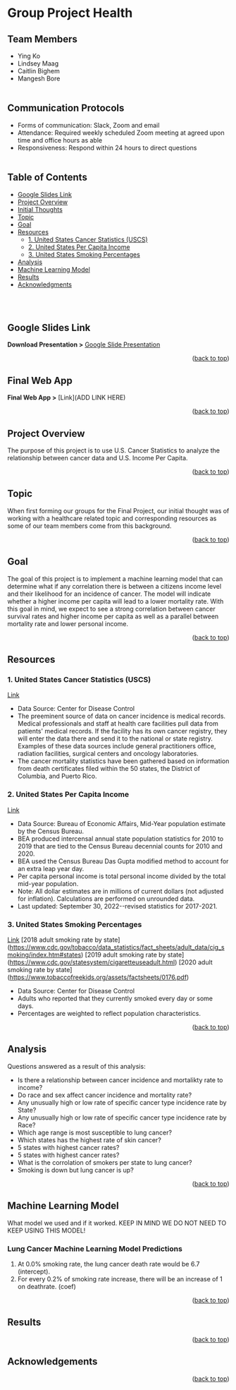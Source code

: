 <a name="readme-top"></a>

# Group Project Health 


## Team Members
- Ying Ko
- Lindsey Maag
- Caitlin Bighem
- Mangesh Bore
<br><br>

## Communication Protocols
* Forms of communication: Slack, Zoom and email
* Attendance: Required weekly scheduled Zoom meeting at agreed upon time and office hours as able
* Responsiveness: Respond within 24 hours to direct questions
<br><br>

<!-- TABLE OF CONTENTS -->
<h2>Table of Contents</h2>
  <ul>
    <li><a href="#google-slides-link">Google Slides Link</a></li>
    <li><a href="#project-overview">Project Overview</a></li>
    <li><a href="#initial-thoughts">Initial Thoughts</a></li>
    <li><a href="#topic">Topic</a></li>
    <li><a href="#goal">Goal</a></li>
    <li><a href="#resources">Resources</a>
        <ul>
        <li><a href="#1-united-states-cancer-statistics-uscs">1. United States Cancer Statistics (USCS)</a></li>
        <li><a href="#2-united-states-per-capita-income">2. United States Per Capita Income</a></li>
        <li><a href="#3-united-states-smoking-percentages">3. United States Smoking Percentages</a></li>
      </ul>
    </li> 
    <li><a href="#analysis">Analysis</a></li>
    <li><a href="#machine-learning-model">Machine Learning Model</a></li>
    <li><a href="#results">Results</a></li>
    <li><a href="#acknowledgments">Acknowledgments</a></li>
  </ul>
<br><br>


## Google Slides Link

**Download Presentation >** [Google Slide Presentation](https://docs.google.com/presentation/d/1qDphhR6iy6LWQZMR-FTrf8-2vGju6G8aBF8bE3vS4zU/edit#slide=id.g1679ac1ab82_0_1689)

<p align="right">(<a href="#readme-top">back to top</a>)</p>

## Final Web App 

**Final Web App >** [Link](ADD LINK HERE)

<p align="right">(<a href="#readme-top">back to top</a>)</p>

## Project Overview
The purpose of this project is to use U.S. Cancer Statistics to analyze the relationship between cancer data and U.S. Income Per Capita. 

<p align="right">(<a href="#readme-top">back to top</a>)</p>


## Topic
When first forming our groups for the Final Project, our initial thought was of working with a healthcare related topic and corresponding resources as some of our team members come from this background. 

<p align="right">(<a href="#readme-top">back to top</a>)</p>


## Goal 
The goal of this project is to implement a machine learning model that can determine what if any correlation there is between a citizens income level and their likelihood for an incidence of cancer. The model will indicate whether a higher income per capita will lead to a lower mortality rate. With this goal in mind, we expect to see a strong correlation between cancer survival rates and higher income per capita as well as a parallel between mortality rate and lower personal income.

<p align="right">(<a href="#readme-top">back to top</a>)</p>


## Resources
### 1. United States Cancer Statistics (USCS) 
[Link](https://docs.google.com/presentation/d/1qDphhR6iy6LWQZMR-FTrf8-2vGju6G8aBF8bE3vS4zU/edit#slide=id.g1679ac1ab82_0_1689)
 
- Data Source: Center for Disease Control
- The preeminent source of data on cancer incidence is medical records. Medical professionals and staff at health care facilities pull data from patients' medical records. If the facility has its own cancer registry, they will enter the data there and send it to the national or state registry. Examples of these data sources include general practitioners office, radiation facilities, surgical centers and oncology laboratories.
- The cancer mortality statistics have been gathered based on information from death certificates filed within the 50 states, the District of Columbia, and Puerto Rico.
 
### 2. United States Per Capita Income
[Link](https://apps.bea.gov/iTable/iTable.cfm?reqid=70&step=1&acrdn=2)

- Data Source: Bureau of Economic Affairs, Mid-Year population estimate by the Census Bureau.
- BEA produced intercensal annual state population statistics for 2010 to 2019 that are tied to the Census Bureau decennial counts for 2010 and 2020. 
- BEA used the Census Bureau Das Gupta modified method to account for an extra leap year day.
- Per capita personal income is total personal income divided by the total mid-year population.
- Note: All dollar estimates are in millions of current dollars (not adjusted for inflation). Calculations are performed on unrounded data.
- Last updated: September 30, 2022--revised statistics for 2017-2021.
 
### 3. United States Smoking Percentages
[Link](https://www.statista.com/statistics/261595/us-states-with-highest-smoking-rates-among-adults/)
[2018 adult smoking rate by state] (https://www.cdc.gov/tobacco/data_statistics/fact_sheets/adult_data/cig_smoking/index.htm#states)
[2019 adult smoking rate by state] (https://www.cdc.gov/statesystem/cigaretteuseadult.html)
[2020 adult smoking rate by state] (https://www.tobaccofreekids.org/assets/factsheets/0176.pdf)

- Data Source: Center for Disease Control
- Adults who reported that they currently smoked every day or some days. 
- Percentages are weighted to reflect population characteristics. 
 
<p align="right">(<a href="#readme-top">back to top</a>)</p>


## Analysis
Questions answered as a result of this analysis:
- Is there a relationship between cancer incidence and mortalikty rate to income?
- Do race and sex affect cancer incidence and mortality rate?
- Any unusually high or low rate of specific cancer type incidence rate by State?
- Any unusually high or low rate of specific cancer type incidence rate by Race?
- Which age range is most susceptible to lung cancer?
- Which states has the highest rate of skin cancer?
- 5 states with highest cancer rates?
- 5 states with highest cancer rates?
- What is the corrolation of smokers per state to lung cancer?
- Smoking is down but lung cancer is up?

<p align="right">(<a href="#readme-top">back to top</a>)</p>


## Machine Learning Model
What model we used and if it worked. KEEP IN MIND WE DO NOT NEED TO KEEP USING THIS MODEL!

### Lung Cancer Machine Learning Model Predictions
1) At 0.0% smoking rate, the lung cancer death rate would be 6.7 (intercept).
2) For every 0.2% of smoking rate increase, there will be an increase of 1 on deathrate. (coef)

<p align="right">(<a href="#readme-top">back to top</a>)</p>


## Results

<p align="right">(<a href="#readme-top">back to top</a>)</p>


## Acknowledgements

<p align="right">(<a href="#readme-top">back to top</a>)</p>

